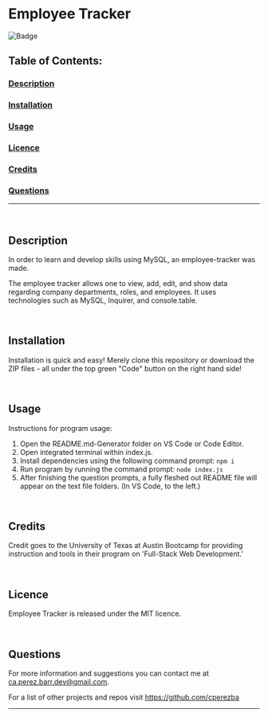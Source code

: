 # Employee Tracker
![Badge](https://img.shields.io/badge/licence-MIT-brightgreen)
## Table of Contents:

### [Description](#description-header)

### [Installation](#installation-header)

### [Usage](#usage-header)

### [Licence](#licence-header)

### [Credits](#credits-header)

### [Questions](#questions-header)

---

<br/>

## <a id="description-header"></a> Description

In order to learn and develop skills using MySQL, an employee-tracker was made.

The employee tracker allows one to view, add, edit, and show data regarding company departments, roles, and employees. It uses technologies such as MySQL, Inquirer, and console.table.



<br/>

## <a id="installation-header"></a> Installation

Installation is quick and easy! Merely clone this repository or download the ZIP files - all under the top green "Code" button on the right hand side!


<br/>

## <a id="usage-header"></a> Usage
Instructions for program usage:

1. Open the README.md-Generator folder on VS Code or Code Editor. 
1. Open integrated terminal within index.js.
1. Install dependencies using the following command prompt: ```npm i```
1. Run program by running the command prompt: ```node index.js``` 
1. After finishing the question prompts, a fully fleshed out README file will appear on the text file folders. (In VS Code, to the left.) 



<br/>

## <a id="credits-header"></a> Credits

Credit goes to the University of Texas at Austin Bootcamp for providing instruction and tools in their program on 'Full-Stack Web Development.'


<br/>

## <a id="licence-header"></a> Licence

Employee Tracker is released under the MIT licence.



<br/>

## <a id="questions-header"></a> Questions

For more information and suggestions you can contact me at ca.perez.barr.dev@gmail.com.

For a list of other projects and repos visit https://github.com/cperezba



---
